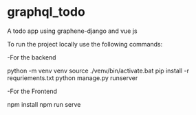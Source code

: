# graphql_todo
A todo app using graphene-django and vue js

To run the project locally use the following commands:

-For the backend

python -m venv venv
source ./venv/bin/activate.bat
pip install -r requriements.txt
python manage.py runserver

-For the Frontend

npm install 
npm run serve
